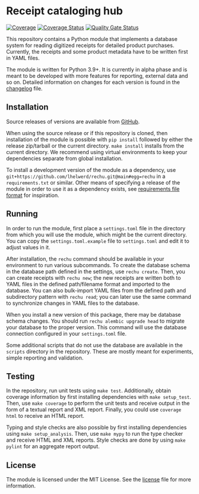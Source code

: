 # Receipt cataloging hub

[![Coverage](https://github.com/lhelwerd/rechu/actions/workflows/coverage.yml/badge.svg)](https://github.com/lhelwerd/rechu/actions/workflows/coverage.yml)
[![Coverage Status](https://coveralls.io/repos/github/lhelwerd/rechu/badge.svg?branch=main)](https://coveralls.io/github/lhelwerd/rechu?branch=main)
[![Quality Gate Status](https://sonarcloud.io/api/project_badges/measure?project=lhelwerd_rechu&metric=alert_status)](https://sonarcloud.io/summary/new_code?id=lhelwerd_rechu)

This repository contains a Python module that implements a database system for 
reading digitized receipts for detailed product purchases. Currently, the 
receipts and some product metadata have to be written first in YAML files.

The module is written for Python 3.9+. It is currently in alpha phase and is 
meant to be developed with more features for reporting, external data and so 
on. Detailed information on changes for each version is found in the 
[changelog](CHANGELOG.md) file.

## Installation

Source releases of versions are available from 
[GitHub](https://github.com/lhelwerd/rechu/tags).

When using the source release or if this repository is cloned, then 
installation of the module is possible with `pip install` followed by either 
the release zip/tarball or the current directory. `make install` installs from 
the current directory. We recommend using virtual environments to keep your 
dependencies separate from global installation.

To install a development version of the module as a dependency, use 
`git+https://github.com/lhelwerd/rechu.git@main#egg=rechu` in 
a `requirements.txt` or similar. Other means of specifying a release of the 
module in order to use it as a dependency exists, see [requirements file 
format](https://pip.pypa.io/en/stable/reference/requirements-file-format/) for 
inspiration.

## Running

In order to run the module, first place a `settings.toml` file in the directory 
from which you will use the module, which might be the current directory. You 
can copy the `settings.toml.example` file to `settings.toml` and edit it to 
adjust values in it.

After installation, the `rechu` command should be available in your environment 
to run various subcommands. To create the database schema in the database path 
defined in the settings, use `rechu create`. Then, you can create receipts with 
`rechu new`; the new receipts are written both to YAML files in the defined 
path/filename format and imported to the database. You can also bulk-import 
YAML files from the defined path and subdirectory pattern with `rechu read`; 
you can later use the same command to synchronize changes in YAML files to the 
database.

When you install a new version of this package, there may be database schema 
changes. You should run `rechu alembic upgrade head` to migrate your database 
to the proper version. This command will use the database connection configured 
in your `settings.toml` file.

Some additional scripts that do not use the database are available in the 
`scripts` directory in the repository. These are mostly meant for experiments, 
simple reporting and validation.

## Testing

In the repository, run unit tests using `make test`. Additionally, obtain 
coverage information by first installing dependencies with `make setup_test`. 
Then, use `make coverage` to perform the unit tests and receive output in the 
form of a textual report and XML report. Finally, you could use `coverage html` 
to receive an HTML report.

Typing and style checks are also possible by first installing dependencies 
using `make setup_analysis`. Then, use `make mypy` to run the type checker and 
receive HTML and XML reports. Style checks are done by using `make pylint` for 
an aggregate report output.

## License

The module is licensed under the MIT License. See the [license](LICENSE) file 
for more information.
